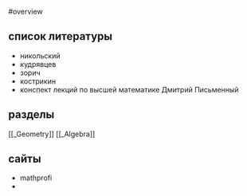 #overview
## список литературы
- никольский
- кудрявцев
- зорич
- кострикин
- конспект лекций по высшей математике Дмитрий Письменный

## разделы
[[_Geometry]] 
[[_Algebra]]

## сайты
- mathprofi
- 